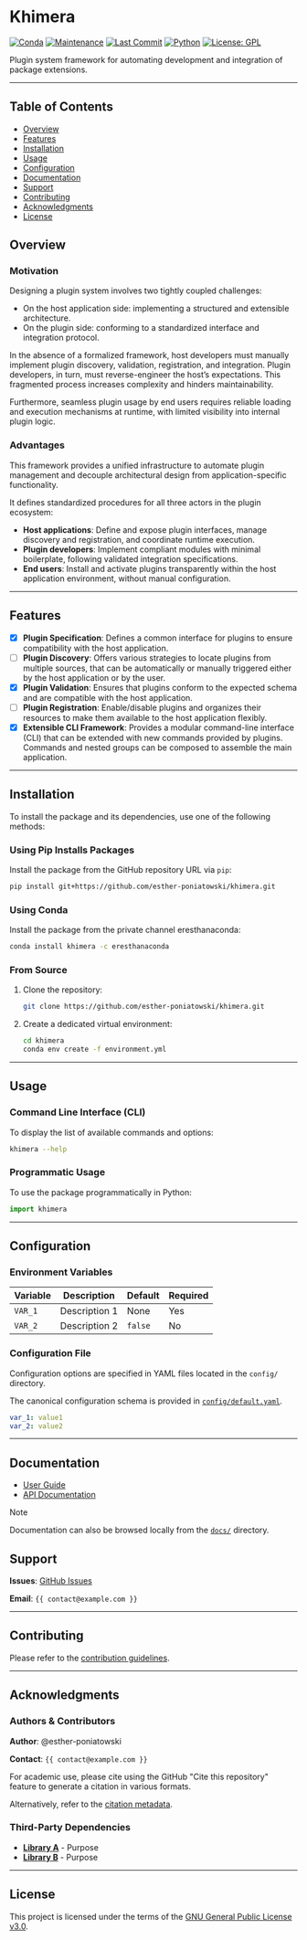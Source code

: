 # Khimera

[![Conda](https://img.shields.io/badge/conda-eresthanaconda--channel-blue)](#installation)
[![Maintenance](https://img.shields.io/maintenance/yes/2025)]()
[![Last Commit](https://img.shields.io/github/last-commit/esther-poniatowski/khimera)](https://github.com/esther-poniatowski/khimera/commits/main)
[![Python](https://img.shields.io/badge/python-supported-blue)](https://www.python.org/)
[![License: GPL](https://img.shields.io/badge/License-GPL-yellow.svg)](https://opensource.org/licenses/GPL-3.0)

Plugin system framework for automating development and integration of package extensions.

---

## Table of Contents

- [Overview](#overview)
- [Features](#features)
- [Installation](#installation)
- [Usage](#usage)
- [Configuration](#configuration)
- [Documentation](#documentation)
- [Support](#support)
- [Contributing](#contributing)
- [Acknowledgments](#acknowledgments)
- [License](#license)

## Overview

### Motivation

Designing a plugin system involves two tightly coupled challenges:

- On the host application side: implementing a structured and extensible architecture.
- On the plugin side: conforming to a standardized interface and integration protocol.

In the absence of a formalized framework, host developers must manually implement plugin discovery, validation, registration, and integration. Plugin developers, in turn, must reverse-engineer the host’s
expectations. This fragmented process increases complexity and hinders maintainability.

Furthermore, seamless plugin usage by end users requires reliable loading and execution mechanisms
at runtime, with limited visibility into internal plugin logic.

### Advantages

This framework provides a unified infrastructure to automate plugin management and decouple
architectural design from application-specific functionality.

It defines standardized procedures for all three actors in the plugin ecosystem:

- **Host applications**: Define and expose plugin interfaces, manage discovery and registration, and
  coordinate runtime execution.
- **Plugin developers**: Implement compliant modules with minimal boilerplate, following validated
  integration specifications.
- **End users**: Install and activate plugins transparently within the host application environment,
  without manual configuration.

---

## Features

- [X] **Plugin Specification**: Defines a common interface for plugins to ensure compatibility with
  the host application.
- [ ] **Plugin Discovery**: Offers various strategies to locate plugins from multiple sources, that
  can be automatically or manually triggered either by the host application or by the user.
- [X] **Plugin Validation**: Ensures that plugins conform to the expected schema and are compatible
  with the host application.
- [ ] **Plugin Registration**: Enable/disable plugins and organizes their resources to make them
  available to the host application flexibly.
- [X] **Extensible CLI Framework**: Provides a modular command-line interface (CLI) that can be
  extended with new commands provided by plugins. Commands and nested groups can be composed to
  assemble the main application.

---

## Installation

To install the package and its dependencies, use one of the following methods:

### Using Pip Installs Packages

Install the package from the GitHub repository URL via `pip`:

```bash
pip install git+https://github.com/esther-poniatowski/khimera.git
```

### Using Conda

Install the package from the private channel eresthanaconda:

```bash
conda install khimera -c eresthanaconda
```

### From Source

1. Clone the repository:

      ```bash
      git clone https://github.com/esther-poniatowski/khimera.git
      ```

2. Create a dedicated virtual environment:

      ```bash
      cd khimera
      conda env create -f environment.yml
      ```

---

## Usage

### Command Line Interface (CLI)

To display the list of available commands and options:

```sh
khimera --help
```

### Programmatic Usage

To use the package programmatically in Python:

```python
import khimera
```

---

## Configuration

### Environment Variables

|Variable|Description|Default|Required|
|---|---|---|---|
|`VAR_1`|Description 1|None|Yes|
|`VAR_2`|Description 2|`false`|No|

### Configuration File

Configuration options are specified in YAML files located in the `config/` directory.

The canonical configuration schema is provided in [`config/default.yaml`](config/default.yaml).

```yaml
var_1: value1
var_2: value2
```

---

## Documentation

- [User Guide](https://esther-poniatowski.github.io/khimera/guide/)
- [API Documentation](https://esther-poniatowski.github.io/khimera/api/)

> [!NOTE]
> Documentation can also be browsed locally from the [`docs/`](docs/) directory.

## Support

**Issues**: [GitHub Issues](https://github.com/esther-poniatowski/khimera/issues)

**Email**: `{{ contact@example.com }}`

---

## Contributing

Please refer to the [contribution guidelines](CONTRIBUTING.md).

---

## Acknowledgments

### Authors & Contributors

**Author**: @esther-poniatowski

**Contact**: `{{ contact@example.com }}`

For academic use, please cite using the GitHub "Cite this repository" feature to
generate a citation in various formats.

Alternatively, refer to the [citation metadata](CITATION.cff).

### Third-Party Dependencies

- **[Library A](link)** - Purpose
- **[Library B](link)** - Purpose

---

## License

This project is licensed under the terms of the [GNU General Public License v3.0](LICENSE).
